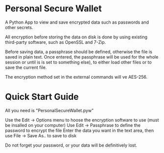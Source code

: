 # Personal Secure Wallet
A Python App to view and save encrypted data such as passwords and other secrets.

All encryption before storing the data on disk is done by using existing third-party software, such as OpenSSL and 7-Zip.

Before saving data, a passphrase should be defined, otherwise the file is saved in plain text.
Once entered, the passphrase will be used for the whole session or until is is set to something else), to either load other files or to save the current file.

The encryption method set in the external commands will ve AES-256.

# Quick Start Guide
All you need is "PersonalSecureWallet.pyw"

Use the Edit -> Options menu to hoose the encryption software to use (must be insalled on your computer)
Use Edit -> Passphrase to define the password to encrypt the file 
Enter the data you want in the text area, then use File -> Save As.. to save to disk

Do not forget your password, or your data will be definitively lost.
